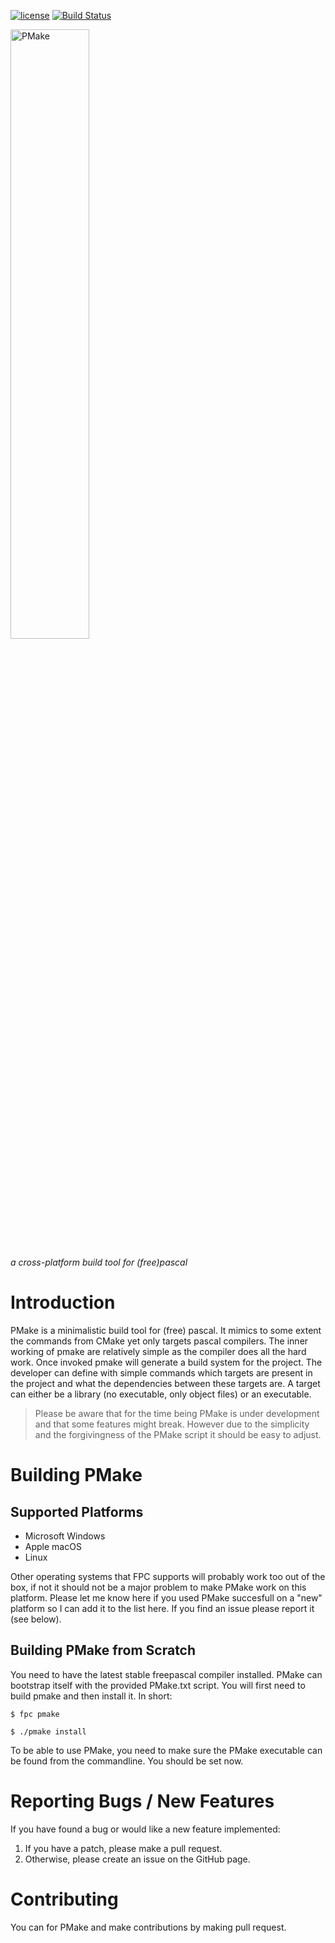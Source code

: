 [![license](https://img.shields.io/badge/license-%20GPL--2-blue.svg)](../master/LICENSE)
[![Build Status](https://travis-ci.org/daar/pmake.svg?branch=master)](https://travis-ci.org/daar/pmake)

<img src="https://github.com/daar/pmake/blob/master/logo/pmake_logo.png" alt="PMake" width="50%" height="50%"/>

*a cross-platform build tool for (free)pascal*

Introduction
============
PMake is a minimalistic build tool for (free) pascal. It mimics to some extent the commands from CMake yet only targets pascal compilers. The inner working of pmake are relatively simple as the compiler does all the hard work. Once invoked pmake will generate a build system for the project. The developer can define with simple commands which targets are present in the project and what the dependencies between these targets are. A target can either be a library (no executable, only object files) or an executable.

> Please be aware that for the time being PMake is under development and that some features might break. However due to the simplicity and the forgivingness of the PMake script it should be easy to adjust.

Building PMake
==============

Supported Platforms
-------------------

* Microsoft Windows
* Apple macOS
* Linux

Other operating systems that FPC supports will probably work too out of the box, if not it should not be a major problem to make PMake work on this platform. Please let me know here if you used PMake succesfull on a "new" platform so I can add it to the list here. If you find an issue please report it (see below). 

Building PMake from Scratch
---------------------------
You need to have the latest stable freepascal compiler installed. PMake can bootstrap itself with the provided PMake.txt script. You will first need to build pmake and then install it. In short:

`$ fpc pmake`

`$ ./pmake install`

To be able to use PMake, you need to make sure the PMake executable can be found from the commandline. You should be set now.

Reporting Bugs / New Features
=============================
If you have found a bug or would like a new feature implemented:

1. If you have a patch, please make a pull request.
2. Otherwise, please create an issue on the GitHub page.

Contributing
============
You can for PMake and make contributions by making pull request.
